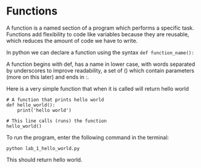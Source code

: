# Functions

A function is a named section of a program which performs a specific task. Functions add flexibility to code like variables because they are reusable, which reduces the amount of code we have to write.

In python we can declare a function using the syntax `def function_name():`

A function begins with def, has a name in lower case, with words separated by underscores to improve readability, a set of () which contain parameters (more on this later) and ends in :.

Here is a very simple function that when it is called will return hello world

```
# A function that prints hello world
def hello_world():
    print('hello world')

# This line calls (runs) the function
hello_world()

```

To run the program, enter the following command in the terminal:

```
python lab_1_hello_world.py
```

This should return hello world.